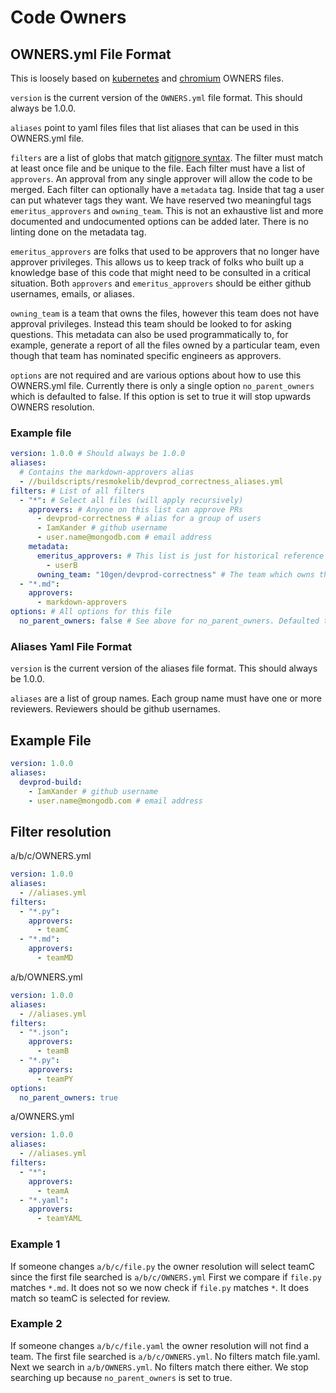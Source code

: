 # Code Owners

## OWNERS.yml File Format

This is loosely based on [kubernetes](https://www.kubernetes.dev/docs/guide/owners/) and [chromium](https://chromium.googlesource.com/chromium/src/+/HEAD/docs/code_reviews.md) OWNERS files.

`version` is the current version of the `OWNERS.yml` file format. This should always be 1.0.0.

`aliases` point to yaml files files that list aliases that can be used in this OWNERS.yml file.

`filters` are a list of globs that match [gitignore syntax](https://git-scm.com/docs/gitignore#_pattern_format). The filter must match at least once file and be unique to the file. Each filter must have a list of `approvers`. An approval from any single approver will allow the code to be merged. Each filter can optionally have a `metadata` tag. Inside that tag a user can put whatever tags they want. We have reserved two meaningful tags `emeritus_approvers` and `owning_team`. This is not an exhaustive list and more documented and undocumented options can be added later. There is no linting done on the metadata tag.

`emeritus_approvers` are folks that used to be approvers that no longer have approver privileges. This allows us to keep track of folks who built up a knowledge base of this code that might need to be consulted in a critical situation. Both `approvers` and `emeritus_approvers` should be either github usernames, emails, or aliases.

`owning_team` is a team that owns the files, however this team does not have approval privileges. Instead this team should be looked to for asking questions. This metadata can also be used programmatically to, for example, generate a report of all the files owned by a particular team, even though that team has nominated specific engineers as approvers.

`options` are not required and are various options about how to use this OWNERS.yml file. Currently there is only a single option `no_parent_owners` which is defaulted to false. If this option is set to true it will stop upwards OWNERS resolution.

### Example file

```yaml
version: 1.0.0 # Should always be 1.0.0
aliases:
  # Contains the markdown-approvers alias
  - //buildscripts/resmokelib/devprod_correctness_aliases.yml
filters: # List of all filters
  - "*": # Select all files (will apply recursively)
    approvers: # Anyone on this list can approve PRs
      - devprod-correctness # alias for a group of users
      - IamXander # github username
      - user.name@mongodb.com # email address
    metadata:
      emeritus_approvers: # This list is just for historical reference
        - userB
      owning_team: "10gen/devprod-correctness" # The team which owns the matching files. These folks are not required approvers that will block a PR.
  - "*.md":
    approvers:
      - markdown-approvers
options: # All options for this file
  no_parent_owners: false # See above for no_parent_owners. Defaulted to false so this line is not needed.
```

### Aliases Yaml File Format

`version` is the current version of the aliases file format. This should always be 1.0.0.

`aliases` are a list of group names. Each group name must have one or more reviewers. Reviewers should be github usernames.

## Example File

```yaml
version: 1.0.0
aliases:
  devprod-build:
    - IamXander # github username
    - user.name@mongodb.com # email address
```

## Filter resolution

a/b/c/OWNERS.yml

```yaml
version: 1.0.0
aliases:
  - //aliases.yml
filters:
  - "*.py":
    approvers:
      - teamC
  - "*.md":
    approvers:
      - teamMD
```

a/b/OWNERS.yml

```yaml
version: 1.0.0
aliases:
  - //aliases.yml
filters:
  - "*.json":
    approvers:
      - teamB
  - "*.py":
    approvers:
      - teamPY
options:
  no_parent_owners: true
```

a/OWNERS.yml

```yaml
version: 1.0.0
aliases:
  - //aliases.yml
filters:
  - "*":
    approvers:
      - teamA
  - "*.yaml":
    approvers:
      - teamYAML
```

### Example 1

If someone changes `a/b/c/file.py` the owner resolution will select teamC since the first file searched is `a/b/c/OWNERS.yml` First we compare if `file.py` matches `*.md`. It does not so we now check if `file.py` matches `*`. It does match so teamC is selected for review.

### Example 2

If someone changes `a/b/c/file.yaml` the owner resolution will not find a team. The first file searched is `a/b/c/OWNERS.yml`. No filters match file.yaml. Next we search in `a/b/OWNERS.yml`. No filters match there either. We stop searching up because `no_parent_owners` is set to true.
